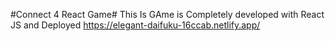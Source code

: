 #Connect 4 React Game#
This Is GAme is Completely developed with React JS and Deployed https://elegant-daifuku-16ccab.netlify.app/
